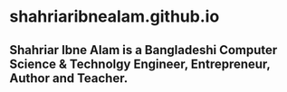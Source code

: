 # shahriaribnealam.github.io
## Shahriar Ibne Alam is a Bangladeshi Computer Science & Technolgy Engineer, Entrepreneur, Author and Teacher.
